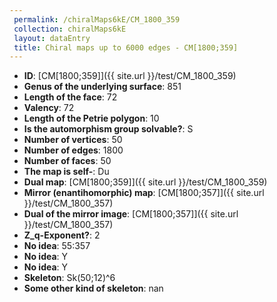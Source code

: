 ```yaml
--- 
 permalink: /chiralMaps6kE/CM_1800_359 
 collection: chiralMaps6kE
 layout: dataEntry
 title: Chiral maps up to 6000 edges - CM[1800;359]
---
```


- **ID**: [CM[1800;359]]({{ site.url }}/test/CM_1800_359)
- **Genus of the underlying surface**: 851
- **Length of the face**: 72
- **Valency**: 72
- **Length of the Petrie polygon**: 10
- **Is the automorphism group solvable?**: S
- **Number of vertices**: 50
- **Number of edges**: 1800
- **Number of faces**: 50
- **The map is self-**: Du
- **Dual map**: [CM[1800;359]]({{ site.url }}/test/CM_1800_359)
- **Mirror (enantihomorphic) map**: [CM[1800;357]]({{ site.url }}/test/CM_1800_357)
- **Dual of the mirror image**: [CM[1800;357]]({{ site.url }}/test/CM_1800_357)
- **Z_q-Exponent?**: 2
- **No idea**:  55:357
- **No idea**: Y
- **No idea**: Y
- **Skeleton**: Sk(50;12)^6
- **Some other kind of skeleton**: nan
